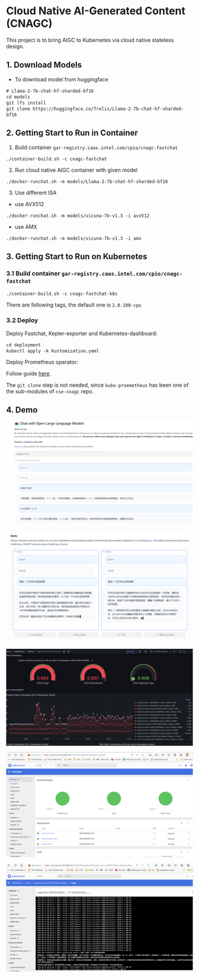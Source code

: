 # Cloud Native AI-Generated Content (CNAGC)

This project is to bring AIGC to Kubernetes via cloud native stateless design.

## 1. Download Models

- To download  model from huggingface

```shell
# Llama-2-7b-chat-hf-sharded-bf16
cd models
git lfs install
git clone https://huggingface.co/Trelis/Llama-2-7b-chat-hf-sharded-bf16
```

## 2. Getting Start to Run in Container

1. Build container `gar-registry.caas.intel.com/cpio/cnagc-fastchat`

```shell
./container-build.sh -c cnagc-fastchat
```

2. Run cloud native AIGC container with given model

```shell
./docker-runchat.sh -m models/Llama-2-7b-chat-hf-sharded-bf16
```

3. Use different ISA

- use AVX512

```shell
./docker-runchat.sh -m models/vicuna-7b-v1.3 -i avx512
```

- use AMX

```shell
./docker-runchat.sh -m models/vicuna-7b-v1.3 -i amx
```


## 3. Getting Start to Run on Kubernetes


### 3.1 Build container `gar-registry.caas.intel.com/cpio/cnagc-fastchat`


```
./container-build.sh -c cnagc-fastchat-k8s
```

There are following tags, the default one is `2.0.100-cpu`

### 3.2 Deploy

Deploy Fastchat, Kepler-exporter and Kubernetes-dashboard:

```
cd deployment
kubectl apply -k kustomization.yaml
```
Deploy Prometheus operator:

Follow guide [here](https://sustainable-computing.io/installation/kepler/#deploy-the-prometheus-operator).

The `git clone` step is not needed, since `kube-proemetheus` has been one of the sub-modules of `cse-cnagc` repo.

## 4. Demo

![](docs/fastchat-ui1.png)

![](docs/fastchat-ui2.png)

![](docs/carbon-fastchat.png)

![](docs/k8s-dashboard-example1.png)

![](docs/k8s-dashboard-example2.png)
